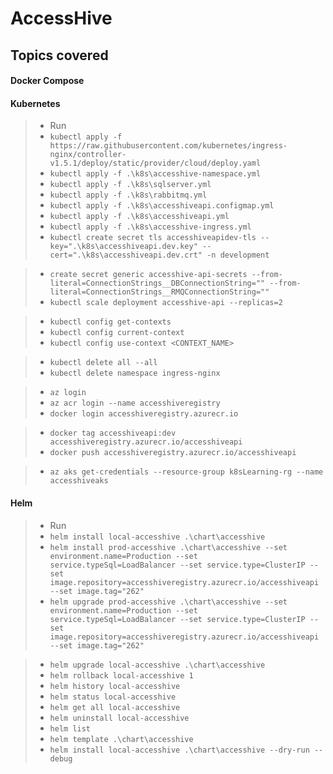 # AccessHive

## Topics covered

#### Docker Compose
#### Kubernetes
> - Run 
> - `kubectl apply -f https://raw.githubusercontent.com/kubernetes/ingress-nginx/controller-v1.5.1/deploy/static/provider/cloud/deploy.yaml`
> - `kubectl apply -f .\k8s\accesshive-namespace.yml`
> - `kubectl apply -f .\k8s\sqlserver.yml`
> - `kubectl apply -f .\k8s\rabbitmq.yml`
> - `kubectl apply -f .\k8s\accesshiveapi.configmap.yml`
> - `kubectl apply -f .\k8s\accesshiveapi.yml`
> - `kubectl apply -f .\k8s\accesshive-ingress.yml`
> - `kubectl create secret tls accesshiveapidev-tls --key=".\k8s\accesshiveapi.dev.key" --cert=".\k8s\accesshiveapi.dev.crt" -n development`

> - `create secret generic accesshive-api-secrets --from-literal=ConnectionStrings__DBConnectionString="" --from-literal=ConnectionStrings__RMQConnectionString=""`
> - `kubectl scale deployment accesshive-api --replicas=2`


> - `kubectl config get-contexts`
> - `kubectl config current-context`
> - `kubectl config use-context <CONTEXT_NAME>`

> - `kubectl delete all --all`
> - `kubectl delete namespace ingress-nginx`

> - `az login`
> - `az acr login --name accesshiveregistry`
> - `docker login accesshiveregistry.azurecr.io`

> - `docker tag accesshiveapi:dev accesshiveregistry.azurecr.io/accesshiveapi`
> - `docker push accesshiveregistry.azurecr.io/accesshiveapi`

> - `az aks get-credentials --resource-group k8sLearning-rg --name accesshiveaks`
#### Helm
> - Run
> - `helm install local-accesshive .\chart\accesshive`
> - `helm install prod-accesshive .\chart\accesshive --set environment.name=Production --set service.typeSql=LoadBalancer --set service.type=ClusterIP --set image.repository=accesshiveregistry.azurecr.io/accesshiveapi --set image.tag="262"`
> - `helm upgrade prod-accesshive .\chart\accesshive --set environment.name=Production --set service.typeSql=LoadBalancer --set service.type=ClusterIP --set image.repository=accesshiveregistry.azurecr.io/accesshiveapi --set image.tag="262"`

> - `helm upgrade local-accesshive .\chart\accesshive`
> - `helm rollback local-accesshive 1`
> - `helm history local-accesshive`
> - `helm status local-accesshive`
> - `helm get all local-accesshive`
> - `helm uninstall local-accesshive`
> - `helm list`
> - `helm template .\chart\accesshive`
> - `helm install local-accesshive .\chart\accesshive --dry-run --debug`
